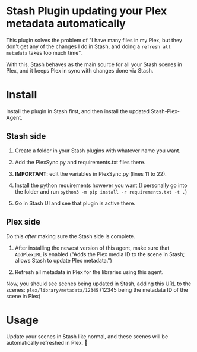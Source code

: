 # Stash Plugin updating your Plex metadata automatically

This plugin solves the problem of "I have many files in my Plex, but they don't get any of the changes I do in Stash, and doing a `refresh all metadata` takes too much time".

With this, Stash behaves as the main source for all your Stash scenes in Plex, and it keeps Plex in sync with changes done via Stash.

# Install

Install the plugin in Stash first, and then install the updated Stash-Plex-Agent.

## Stash side

1. Create a folder in your Stash plugins with whatever name you want.

2. Add the PlexSync.py and requirements.txt files there.

3. **IMPORTANT**: edit the variables in PlexSync.py (lines 11 to 22).

4. Install the python requirements however you want (I personally go into the folder and run `python3 -m pip install -r requirements.txt -t .`)

5. Go in Stash UI and see that plugin is active there.

## Plex side

Do this *after* making sure the Stash side is complete.

1. After installing the newest version of this agent, make sure that `AddPlexURL` is enabled ("Adds the Plex media ID to the scene in Stash; allows Stash to update Plex metadata.")

2. Refresh all metadata in Plex for the libraries using this agent.

Now, you should see scenes being updated in Stash, adding this URL to the scenes: `plex/library/metadata/12345` (12345 being the metadata ID of the scene in Plex)

# Usage

Update your scenes in Stash like normal, and these scenes will be automatically refreshed in Plex. 🎉
